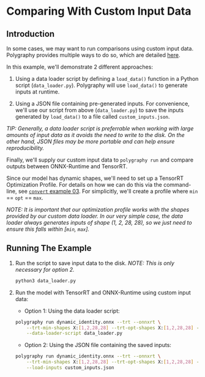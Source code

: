 # Comparing With Custom Input Data

## Introduction

In some cases, we may want to run comparisons using custom input data.
Polygraphy provides multiple ways to do so, which are detailed [here](../../../../how-to/use_custom_input_data.md).

In this example, we'll demonstrate 2 different approaches:

1. Using a data loader script by defining a `load_data()` function in a Python script (`data_loader.py`).
    Polygraphy will use `load_data()` to generate inputs at runtime.

2. Using a JSON file containing pre-generated inputs.
    For convenience, we'll use our script from above (`data_loader.py`) to save the inputs
    generated by `load_data()` to a file called `custom_inputs.json`.

*TIP: Generally, a data loader script is preferrable when working with large amounts of input data*
    *as it avoids the need to write to the disk.*
    *On the other hand, JSON files may be more portable and can help ensure reproducibility.*

Finally, we'll supply our custom input data to `polygraphy run` and compare outputs between
ONNX-Runtime and TensorRT.

Since our model has dynamic shapes, we'll need to set up a TensorRT Optimization Profile.
For details on how we can do this via the command-line,
see [`convert` example 03](../../convert/03_dynamic_shapes_in_tensorrt).
For simplicitly, we'll create a profile where `min` == `opt` == `max`.

*NOTE: It is important that our optimization profile works with the shapes provided by our*
    *custom data loader. In our very simple case, the data loader always generates inputs of*
    *shape (1, 2, 28, 28), so we just need to ensure this falls within [`min`, `max`].*

## Running The Example

1. Run the script to save input data to the disk.
    *NOTE: This is only necessary for option 2.*
    ```bash
    python3 data_loader.py
    ```

2. Run the model with TensorRT and ONNX-Runtime using custom input data:
    - Option 1: Using the data loader script:

    ```bash
    polygraphy run dynamic_identity.onnx --trt --onnxrt \
        --trt-min-shapes X:[1,2,28,28] --trt-opt-shapes X:[1,2,28,28] --trt-max-shapes X:[1,2,28,28] \
        --data-loader-script data_loader.py
    ```

    - Option 2: Using the JSON file containing the saved inputs:

    ```bash
    polygraphy run dynamic_identity.onnx --trt --onnxrt \
        --trt-min-shapes X:[1,2,28,28] --trt-opt-shapes X:[1,2,28,28] --trt-max-shapes X:[1,2,28,28] \
        --load-inputs custom_inputs.json
    ```
